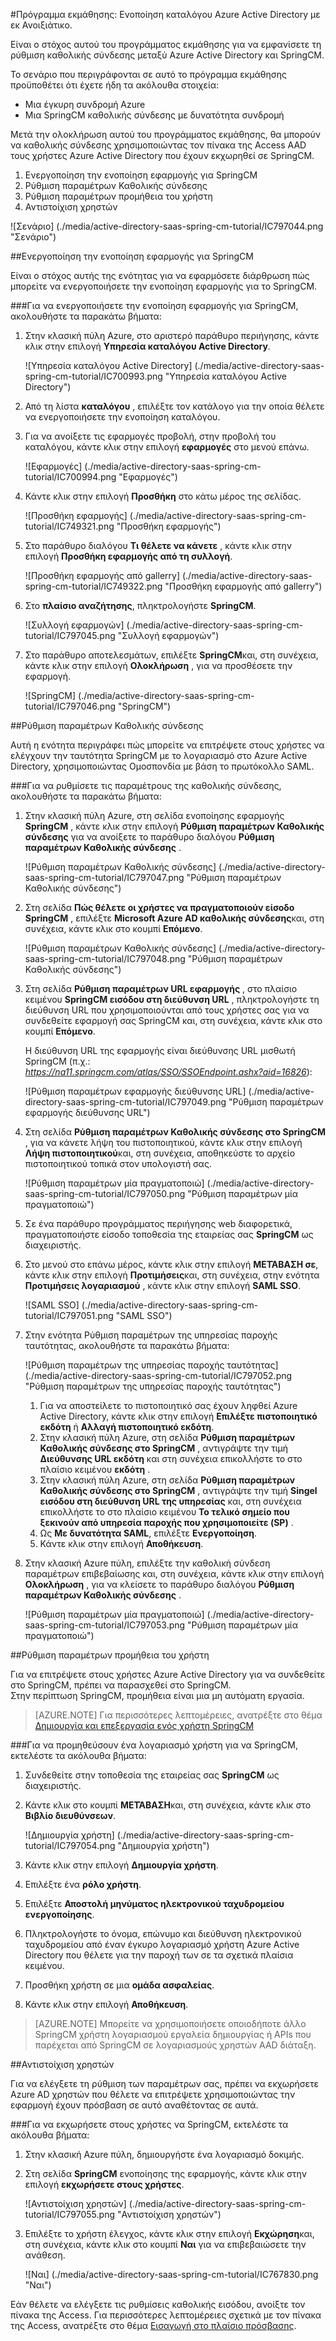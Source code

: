 <properties 
    pageTitle="Πρόγραμμα εκμάθησης: Ενοποίηση καταλόγου Azure Active Directory με Εκατοστών Ανοιξιάτικο | Microsoft Azure" 
    description="Μάθετε πώς να χρησιμοποιείτε Εκατοστά Ανοιξιάτικο με Azure Active Directory για την ενεργοποίηση της καθολικής σύνδεσης, αυτοματοποιημένη προμήθεια και άλλα!" 
    services="active-directory" 
    authors="jeevansd"  
    documentationCenter="na" 
    manager="femila"/>
<tags 
    ms.service="active-directory" 
    ms.devlang="na" 
    ms.topic="article" 
    ms.tgt_pltfrm="na" 
    ms.workload="identity" 
    ms.date="09/19/2016" 
    ms.author="jeedes" />

#<a name="tutorial-azure-active-directory-integration-with-spring-cm"></a>Πρόγραμμα εκμάθησης: Ενοποίηση καταλόγου Azure Active Directory με εκ Ανοιξιάτικο.
  
Είναι ο στόχος αυτού του προγράμματος εκμάθησης για να εμφανίσετε τη ρύθμιση καθολικής σύνδεσης μεταξύ Azure Active Directory και SpringCM.
  
Το σενάριο που περιγράφονται σε αυτό το πρόγραμμα εκμάθησης προϋποθέτει ότι έχετε ήδη τα ακόλουθα στοιχεία:

-   Μια έγκυρη συνδρομή Azure
-   Μια SpringCM καθολικής σύνδεσης με δυνατότητα συνδρομή
  
Μετά την ολοκλήρωση αυτού του προγράμματος εκμάθησης, θα μπορούν να καθολικής σύνδεσης χρησιμοποιώντας τον πίνακα της Access AAD τους χρήστες Azure Active Directory που έχουν εκχωρηθεί σε SpringCM.

1.  Ενεργοποίηση την ενοποίηση εφαρμογής για SpringCM
2.  Ρύθμιση παραμέτρων Καθολικής σύνδεσης
3.  Ρύθμιση παραμέτρων προμήθεια του χρήστη
4.  Αντιστοίχιση χρηστών

![Σενάριο] (./media/active-directory-saas-spring-cm-tutorial/IC797044.png "Σενάριο")

##<a name="enabling-the-application-integration-for-springcm"></a>Ενεργοποίηση την ενοποίηση εφαρμογής για SpringCM
  
Είναι ο στόχος αυτής της ενότητας για να εφαρμόσετε διάρθρωση πώς μπορείτε να ενεργοποιήσετε την ενοποίηση εφαρμογής για το SpringCM.

###<a name="to-enable-the-application-integration-for-springcm-perform-the-following-steps"></a>Για να ενεργοποιήσετε την ενοποίηση εφαρμογής για SpringCM, ακολουθήστε τα παρακάτω βήματα:

1.  Στην κλασική πύλη Azure, στο αριστερό παράθυρο περιήγησης, κάντε κλικ στην επιλογή **Υπηρεσία καταλόγου Active Directory**.

    ![Υπηρεσία καταλόγου Active Directory] (./media/active-directory-saas-spring-cm-tutorial/IC700993.png "Υπηρεσία καταλόγου Active Directory")

2.  Από τη λίστα **καταλόγου** , επιλέξτε τον κατάλογο για την οποία θέλετε να ενεργοποιήσετε την ενοποίηση καταλόγου.

3.  Για να ανοίξετε τις εφαρμογές προβολή, στην προβολή του καταλόγου, κάντε κλικ στην επιλογή **εφαρμογές** στο μενού επάνω.

    ![Εφαρμογές] (./media/active-directory-saas-spring-cm-tutorial/IC700994.png "Εφαρμογές")

4.  Κάντε κλικ στην επιλογή **Προσθήκη** στο κάτω μέρος της σελίδας.

    ![Προσθήκη εφαρμογής] (./media/active-directory-saas-spring-cm-tutorial/IC749321.png "Προσθήκη εφαρμογής")

5.  Στο παράθυρο διαλόγου **Τι θέλετε να κάνετε** , κάντε κλικ στην επιλογή **Προσθήκη εφαρμογής από τη συλλογή**.

    ![Προσθήκη εφαρμογής από gallerry] (./media/active-directory-saas-spring-cm-tutorial/IC749322.png "Προσθήκη εφαρμογής από gallerry")

6.  Στο **πλαίσιο αναζήτησης**, πληκτρολογήστε **SpringCM**.

    ![Συλλογή εφαρμογών] (./media/active-directory-saas-spring-cm-tutorial/IC797045.png "Συλλογή εφαρμογών")

7.  Στο παράθυρο αποτελεσμάτων, επιλέξτε **SpringCM**και, στη συνέχεια, κάντε κλικ στην επιλογή **Ολοκλήρωση** , για να προσθέσετε την εφαρμογή.

    ![SpringCM] (./media/active-directory-saas-spring-cm-tutorial/IC797046.png "SpringCM")

##<a name="configuring-single-sign-on"></a>Ρύθμιση παραμέτρων Καθολικής σύνδεσης
  
Αυτή η ενότητα περιγράφει πώς μπορείτε να επιτρέψετε στους χρήστες να ελέγχουν την ταυτότητα SpringCM με το λογαριασμό στο Azure Active Directory, χρησιμοποιώντας Ομοσπονδία με βάση το πρωτόκολλο SAML.

###<a name="to-configure-single-sign-on-perform-the-following-steps"></a>Για να ρυθμίσετε τις παραμέτρους της καθολικής σύνδεσης, ακολουθήστε τα παρακάτω βήματα:

1.  Στην κλασική πύλη Azure, στη σελίδα ενοποίησης εφαρμογής **SpringCM** , κάντε κλικ στην επιλογή **Ρύθμιση παραμέτρων Καθολικής σύνδεσης** για να ανοίξετε το παράθυρο διαλόγου **Ρύθμιση παραμέτρων Καθολικής σύνδεσης** .

    ![Ρύθμιση παραμέτρων Καθολικής σύνδεσης] (./media/active-directory-saas-spring-cm-tutorial/IC797047.png "Ρύθμιση παραμέτρων Καθολικής σύνδεσης")

2.  Στη σελίδα **Πώς θέλετε οι χρήστες να πραγματοποιούν είσοδο SpringCM** , επιλέξτε **Microsoft Azure AD καθολικής σύνδεσης**και, στη συνέχεια, κάντε κλικ στο κουμπί **Επόμενο**.

    ![Ρύθμιση παραμέτρων Καθολικής σύνδεσης] (./media/active-directory-saas-spring-cm-tutorial/IC797048.png "Ρύθμιση παραμέτρων Καθολικής σύνδεσης")

3.  Στη σελίδα **Ρύθμιση παραμέτρων URL εφαρμογής** , στο πλαίσιο κειμένου **SpringCM εισόδου στη διεύθυνση URL** , πληκτρολογήστε τη διεύθυνση URL που χρησιμοποιούνται από τους χρήστες σας για να συνδεθείτε εφαρμογή σας SpringCM και, στη συνέχεια, κάντε κλικ στο κουμπί **Επόμενο**. 

    Η διεύθυνση URL της εφαρμογής είναι διεύθυνσης URL μισθωτή SpringCM (π.χ.: *https://na11.springcm.com/atlas/SSO/SSOEndpoint.ashx?aid=16826*):

    ![Ρύθμιση παραμέτρων εφαρμογής διεύθυνσης URL] (./media/active-directory-saas-spring-cm-tutorial/IC797049.png "Ρύθμιση παραμέτρων εφαρμογής διεύθυνσης URL")

4.  Στη σελίδα **Ρύθμιση παραμέτρων Καθολικής σύνδεσης στο SpringCM** , για να κάνετε λήψη του πιστοποιητικού, κάντε κλικ στην επιλογή **Λήψη πιστοποιητικού**και, στη συνέχεια, αποθηκεύστε το αρχείο πιστοποιητικού τοπικά στον υπολογιστή σας.

    ![Ρύθμιση παραμέτρων μία πραγματοποιώ] (./media/active-directory-saas-spring-cm-tutorial/IC797050.png "Ρύθμιση παραμέτρων μία πραγματοποιώ")

5.  Σε ένα παράθυρο προγράμματος περιήγησης web διαφορετικά, πραγματοποιήστε είσοδο τοποθεσία της εταιρείας σας **SpringCM** ως διαχειριστής.

6.  Στο μενού στο επάνω μέρος, κάντε κλικ στην επιλογή **ΜΕΤΆΒΑΣΗ σε**, κάντε κλικ στην επιλογή **Προτιμήσεις**και, στη συνέχεια, στην ενότητα **Προτιμήσεις λογαριασμού** , κάντε κλικ στην επιλογή **SAML SSO**.

    ![SAML SSO] (./media/active-directory-saas-spring-cm-tutorial/IC797051.png "SAML SSO")

7.  Στην ενότητα Ρύθμιση παραμέτρων της υπηρεσίας παροχής ταυτότητας, ακολουθήστε τα παρακάτω βήματα:

    ![Ρύθμιση παραμέτρων της υπηρεσίας παροχής ταυτότητας] (./media/active-directory-saas-spring-cm-tutorial/IC797052.png "Ρύθμιση παραμέτρων της υπηρεσίας παροχής ταυτότητας")

    1.  Για να αποστείλετε το πιστοποιητικό σας έχουν ληφθεί Azure Active Directory, κάντε κλικ στην επιλογή **Επιλέξτε πιστοποιητικό εκδότη** ή **Αλλαγή πιστοποιητικό εκδότη**.
    2.  Στην κλασική πύλη Azure, στη σελίδα **Ρύθμιση παραμέτρων Καθολικής σύνδεσης στο SpringCM** , αντιγράψτε την τιμή **Διεύθυνσης URL εκδότη** και στη συνέχεια επικολλήστε το στο πλαίσιο κειμένου **εκδότη** .
    3.  Στην κλασική πύλη Azure, στη σελίδα **Ρύθμιση παραμέτρων Καθολικής σύνδεσης στο SpringCM** , αντιγράψτε την τιμή **Singel εισόδου στη διεύθυνση URL της υπηρεσίας** και, στη συνέχεια επικολλήστε το στο πλαίσιο κειμένου **Το τελικό σημείο που ξεκινούν από υπηρεσία παροχής που χρησιμοποιείτε (SP)** .
    4.  Ως **Με δυνατότητα SAML**, επιλέξτε **Ενεργοποίηση**.
    5.  Κάντε κλικ στην επιλογή **Αποθήκευση**.

8.  Στην κλασική Azure πύλη, επιλέξτε την καθολική σύνδεση παραμέτρων επιβεβαίωσης και, στη συνέχεια, κάντε κλικ στην επιλογή **Ολοκλήρωση** , για να κλείσετε το παράθυρο διαλόγου **Ρύθμιση παραμέτρων Καθολικής σύνδεσης** .

    ![Ρύθμιση παραμέτρων μία πραγματοποιώ] (./media/active-directory-saas-spring-cm-tutorial/IC797053.png "Ρύθμιση παραμέτρων μία πραγματοποιώ")

##<a name="configuring-user-provisioning"></a>Ρύθμιση παραμέτρων προμήθεια του χρήστη
  
Για να επιτρέψετε στους χρήστες Azure Active Directory για να συνδεθείτε στο SpringCM, πρέπει να παρασχεθεί στο SpringCM.  
Στην περίπτωση SpringCM, προμήθεια είναι μια μη αυτόματη εργασία.

>[AZURE.NOTE] Για περισσότερες λεπτομέρειες, ανατρέξτε στο θέμα [Δημιουργία και επεξεργασία ενός χρήστη SpringCM](http://knowledge.springcm.com/create-and-edit-a-springcm-user)

###<a name="to-provision-a-user-account-to-springcm-perform-the-following-steps"></a>Για να προμηθεύσουν ένα λογαριασμό χρήστη για να SpringCM, εκτελέστε τα ακόλουθα βήματα:

1.  Συνδεθείτε στην τοποθεσία της εταιρείας σας **SpringCM** ως διαχειριστής.

2.  Κάντε κλικ στο κουμπί **ΜΕΤΆΒΑΣΗ**και, στη συνέχεια, κάντε κλικ στο **Βιβλίο διευθύνσεων**.

    ![Δημιουργία χρήστη] (./media/active-directory-saas-spring-cm-tutorial/IC797054.png "Δημιουργία χρήστη")

3.  Κάντε κλικ στην επιλογή **Δημιουργία χρήστη**.

4.  Επιλέξτε ένα **ρόλο χρήστη**.

5.  Επιλέξτε **Αποστολή μηνύματος ηλεκτρονικού ταχυδρομείου ενεργοποίησης**.

6.  Πληκτρολογήστε το όνομα, επώνυμο και διεύθυνση ηλεκτρονικού ταχυδρομείου από έναν έγκυρο λογαριασμό χρήστη Azure Active Directory που θέλετε για την παροχή των σε τα σχετικά πλαίσια κειμένου.

7.  Προσθήκη χρήστη σε μια **ομάδα ασφαλείας**.

8.  Κάντε κλικ στην επιλογή **Αποθήκευση**.

>[AZURE.NOTE] Μπορείτε να χρησιμοποιήσετε οποιοδήποτε άλλο SpringCM χρήστη λογαριασμού εργαλεία δημιουργίας ή APIs που παρέχεται από SpringCM σε λογαριασμούς χρηστών AAD διάταξη.

##<a name="assigning-users"></a>Αντιστοίχιση χρηστών
  
Για να ελέγξετε τη ρύθμιση των παραμέτρων σας, πρέπει να εκχωρήσετε Azure AD χρηστών που θέλετε να επιτρέψετε χρησιμοποιώντας την εφαρμογή έχουν πρόσβαση σε αυτό αναθέτοντας σε αυτά.

###<a name="to-assign-users-to-springcm-perform-the-following-steps"></a>Για να εκχωρήσετε στους χρήστες να SpringCM, εκτελέστε τα ακόλουθα βήματα:

1.  Στην κλασική Azure πύλη, δημιουργήστε ένα λογαριασμό δοκιμής.

2.  Στη σελίδα **SpringCM** ενοποίησης της εφαρμογής, κάντε κλικ στην επιλογή **εκχωρήσετε στους χρήστες**.

    ![Αντιστοίχιση χρηστών] (./media/active-directory-saas-spring-cm-tutorial/IC797055.png "Αντιστοίχιση χρηστών")

3.  Επιλέξτε το χρήστη έλεγχος, κάντε κλικ στην επιλογή **Εκχώρηση**και, στη συνέχεια, κάντε κλικ στο κουμπί **Ναι** για να επιβεβαιώσετε την ανάθεση.

    ![Ναι] (./media/active-directory-saas-spring-cm-tutorial/IC767830.png "Ναι")
  
Εάν θέλετε να ελέγξετε τις ρυθμίσεις καθολικής εισόδου, ανοίξτε τον πίνακα της Access. Για περισσότερες λεπτομέρειες σχετικά με τον πίνακα της Access, ανατρέξτε στο θέμα [Εισαγωγή στο πλαίσιο πρόσβασης](active-directory-saas-access-panel-introduction.md).




